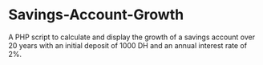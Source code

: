 # Savings-Account-Growth
A PHP script to calculate and display the growth of a savings account over 20 years with an initial deposit of 1000 DH and an annual interest rate of 2%.
